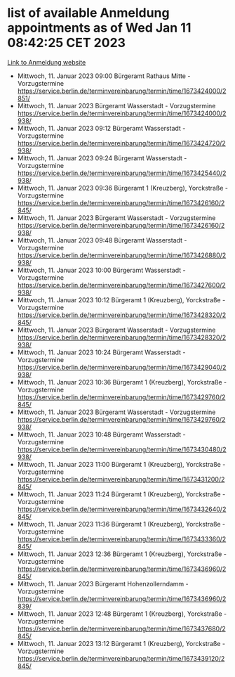 # list of available Anmeldung appointments as of Wed Jan 11 08:42:25 CET 2023
[Link to Anmeldung website](https://service.berlin.de/terminvereinbarung/termin/tag.php?termin=0&anliegen[]=120686&dienstleisterlist=122210,122217,327316,122219,327312,122227,327314,122231,327346,122243,327348,122252,329742,122260,329745,122262,329748,122254,329751,122271,327278,122273,327274,122277,327276,330436,122280,327294,122282,327290,122284,327292,327539,122291,327270,122285,327266,122286,327264,122296,327268,150230,329760,122301,327282,122297,327286,122294,327284,122312,329763,122314,329775,122304,327330,122311,327334,122309,327332,122281,327352,122279,329772,122276,327324,122274,327326,122267,329766,122246,327318,122251,327320,122257,327322,122208,327298,122226,327300,121362,121364&herkunft=http%3A%2F%2Fservice.berlin.de%2Fdienstleistung%2F120686%2F)
- Mittwoch, 11. Januar 2023 09:00 Bürgeramt Rathaus Mitte - Vorzugstermine https://service.berlin.de/terminvereinbarung/termin/time/1673424000/2851/
- Mittwoch, 11. Januar 2023  Bürgeramt Wasserstadt - Vorzugstermine https://service.berlin.de/terminvereinbarung/termin/time/1673424000/2938/
- Mittwoch, 11. Januar 2023 09:12 Bürgeramt Wasserstadt - Vorzugstermine https://service.berlin.de/terminvereinbarung/termin/time/1673424720/2938/
- Mittwoch, 11. Januar 2023 09:24 Bürgeramt Wasserstadt - Vorzugstermine https://service.berlin.de/terminvereinbarung/termin/time/1673425440/2938/
- Mittwoch, 11. Januar 2023 09:36 Bürgeramt 1 (Kreuzberg), Yorckstraße - Vorzugstermine https://service.berlin.de/terminvereinbarung/termin/time/1673426160/2845/
- Mittwoch, 11. Januar 2023  Bürgeramt Wasserstadt - Vorzugstermine https://service.berlin.de/terminvereinbarung/termin/time/1673426160/2938/
- Mittwoch, 11. Januar 2023 09:48 Bürgeramt Wasserstadt - Vorzugstermine https://service.berlin.de/terminvereinbarung/termin/time/1673426880/2938/
- Mittwoch, 11. Januar 2023 10:00 Bürgeramt Wasserstadt - Vorzugstermine https://service.berlin.de/terminvereinbarung/termin/time/1673427600/2938/
- Mittwoch, 11. Januar 2023 10:12 Bürgeramt 1 (Kreuzberg), Yorckstraße - Vorzugstermine https://service.berlin.de/terminvereinbarung/termin/time/1673428320/2845/
- Mittwoch, 11. Januar 2023  Bürgeramt Wasserstadt - Vorzugstermine https://service.berlin.de/terminvereinbarung/termin/time/1673428320/2938/
- Mittwoch, 11. Januar 2023 10:24 Bürgeramt Wasserstadt - Vorzugstermine https://service.berlin.de/terminvereinbarung/termin/time/1673429040/2938/
- Mittwoch, 11. Januar 2023 10:36 Bürgeramt 1 (Kreuzberg), Yorckstraße - Vorzugstermine https://service.berlin.de/terminvereinbarung/termin/time/1673429760/2845/
- Mittwoch, 11. Januar 2023  Bürgeramt Wasserstadt - Vorzugstermine https://service.berlin.de/terminvereinbarung/termin/time/1673429760/2938/
- Mittwoch, 11. Januar 2023 10:48 Bürgeramt Wasserstadt - Vorzugstermine https://service.berlin.de/terminvereinbarung/termin/time/1673430480/2938/
- Mittwoch, 11. Januar 2023 11:00 Bürgeramt 1 (Kreuzberg), Yorckstraße - Vorzugstermine https://service.berlin.de/terminvereinbarung/termin/time/1673431200/2845/
- Mittwoch, 11. Januar 2023 11:24 Bürgeramt 1 (Kreuzberg), Yorckstraße - Vorzugstermine https://service.berlin.de/terminvereinbarung/termin/time/1673432640/2845/
- Mittwoch, 11. Januar 2023 11:36 Bürgeramt 1 (Kreuzberg), Yorckstraße - Vorzugstermine https://service.berlin.de/terminvereinbarung/termin/time/1673433360/2845/
- Mittwoch, 11. Januar 2023 12:36 Bürgeramt 1 (Kreuzberg), Yorckstraße - Vorzugstermine https://service.berlin.de/terminvereinbarung/termin/time/1673436960/2845/
- Mittwoch, 11. Januar 2023  Bürgeramt Hohenzollerndamm - Vorzugstermine https://service.berlin.de/terminvereinbarung/termin/time/1673436960/2839/
- Mittwoch, 11. Januar 2023 12:48 Bürgeramt 1 (Kreuzberg), Yorckstraße - Vorzugstermine https://service.berlin.de/terminvereinbarung/termin/time/1673437680/2845/
- Mittwoch, 11. Januar 2023 13:12 Bürgeramt 1 (Kreuzberg), Yorckstraße - Vorzugstermine https://service.berlin.de/terminvereinbarung/termin/time/1673439120/2845/
